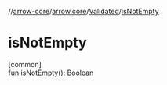 //[arrow-core](../../../index.md)/[arrow.core](../index.md)/[Validated](index.md)/[isNotEmpty](is-not-empty.md)

# isNotEmpty

[common]\
fun [isNotEmpty](is-not-empty.md)(): [Boolean](https://kotlinlang.org/api/latest/jvm/stdlib/kotlin/-boolean/index.html)
